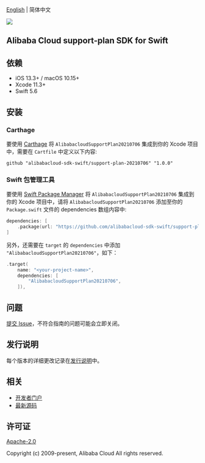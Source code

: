 [English](README.md) | 简体中文

![](https://aliyunsdk-pages.alicdn.com/icons/AlibabaCloud.svg)

## Alibaba Cloud support-plan SDK for Swift

## 依赖

- iOS 13.3+ / macOS 10.15+
- Xcode 11.3+
- Swift 5.6

## 安装

### Carthage

要使用 [Carthage](https://github.com/Carthage/Carthage) 将 `AlibabacloudSupportPlan20210706` 集成到你的 Xcode 项目中，需要在 `Cartfile` 中定义以下内容:

```ogdl
github "alibabacloud-sdk-swift/support-plan-20210706" "1.0.0"
```

### Swift 包管理工具

要使用 [Swift Package Manager](https://swift.org/package-manager/) 将 `AlibabacloudSupportPlan20210706` 集成到你的 Xcode 项目中，请将 `AlibabacloudSupportPlan20210706` 添加至你的 `Package.swift` 文件的 dependencies 数组内容中:

```swift
dependencies: [
    .package(url: "https://github.com/alibabacloud-sdk-swift/support-plan-20210706.git", from: "1.0.0")
]
```

另外，还需要在 `target` 的 `dependencies` 中添加 `"AlibabacloudSupportPlan20210706"`，如下：

```swift
.target(
    name: "<your-project-name>",
    dependencies: [
        "AlibabacloudSupportPlan20210706",
    ]),
```

## 问题

[提交 Issue](https://github.com/alibabacloud-sdk-swift/support-plan-20210706/issues/new)，不符合指南的问题可能会立即关闭。

## 发行说明

每个版本的详细更改记录在[发行说明](./ChangeLog.txt)中。

## 相关

* [开发者门户](https://next.api.aliyun.com/home)
* [最新源码](https://github.com/alibabacloud-sdk-swift/support-plan-20210706)

## 许可证

[Apache-2.0](http://www.apache.org/licenses/LICENSE-2.0)

Copyright (c) 2009-present, Alibaba Cloud All rights reserved.
